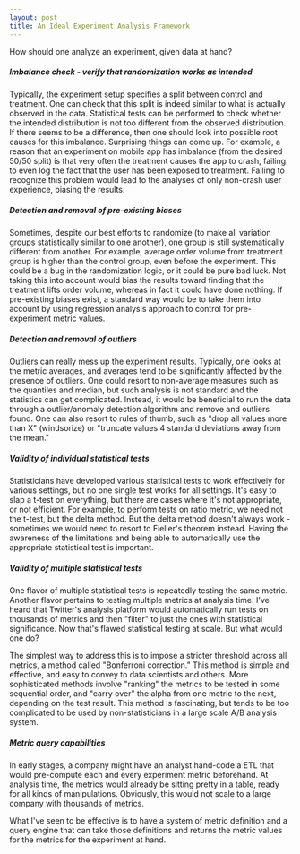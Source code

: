 ```yaml
---
layout: post
title: An Ideal Experiment Analysis Framework
---
```


<style TYPE="text/css">
code.has-jax {font: inherit; font-size: 100%; background: inherit; border: inherit;}
</style>
<script type="text/x-mathjax-config">
MathJax.Hub.Config({
    tex2jax: {
        inlineMath: [['$','$'], ['\\(','\\)']],
        skipTags: ['script', 'noscript', 'style', 'textarea', 'pre'] // removed 'code' entry
    }
});
MathJax.Hub.Queue(function() {
    var all = MathJax.Hub.getAllJax(), i;
    for(i = 0; i < all.length; i += 1) {
        all[i].SourceElement().parentNode.className += ' has-jax';
    }
});
</script>
<script type="text/javascript" src="https://cdnjs.cloudflare.com/ajax/libs/mathjax/2.7.4/MathJax.js?config=TeX-AMS_HTML-full"></script>

How should one analyze an experiment, given data at hand?
##### Imbalance check - verify that randomization works as intended
Typically, the experiment setup specifies a split between control and treatment. One can check that this split is indeed similar to what is actually observed in the data. Statistical tests can be performed to check whether the intended distribution is not too different from the observed distribution. If there seems to be a difference, then one should look into possible root causes for this imbalance. Surprising things can come up. For example, a reason that an experiment on mobile app has imbalance (from the desired 50/50 split) is that very often the treatment causes the app to crash, failing to even log the fact that the user has been exposed to treatment. Failing to recognize this problem would lead to the analyses of only non-crash user experience, biasing the results.

##### Detection and removal of pre-existing biases
Sometimes, despite our best efforts to randomize (to make all variation groups statistically similar to one another), one group is still systematically different from another. For example, average order volume from treatment group is higher than the control group, even before the experiment. This could be a bug in the randomization logic, or it could be pure bad luck. Not taking this into account would bias the results toward finding that the treatment lifts order volume, whereas in fact it could have done nothing. If pre-existing biases exist, a standard way would be to take them into account by using regression analysis approach to control for pre-experiment metric values. 

##### Detection and removal of outliers
Outliers can really mess up the experiment results. Typically, one looks at the metric averages, and averages tend to be significantly affected by the presence of outliers. One could resort to non-average measures such as the quantiles and median, but such analysis is not standard and the statistics can get complicated. Instead, it would be beneficial to run the data through a outlier/anomaly detection algorithm and remove and outliers found. One can also resort to rules of thumb, such as "drop all values more than X" (windsorize) or "truncate values 4 standard deviations away from the mean."

##### Validity of individual statistical tests
Statisticians have developed various statistical tests to work effectively for various settings, but no one single test works for all settings. It's easy to slap a t-test on everything, but there are cases where it's not appropriate, or not efficient. For example, to perform tests on ratio metric, we need not the t-test, but the delta method. But the delta method doesn't always work - sometimes we would need to resort to Fieller's theorem instead. Having the awareness of the limitations and being able to automatically use the appropriate statistical test is important.

##### Validity of multiple statistical tests
One flavor of multiple statistical tests is repeatedly testing the same metric. Another flavor pertains to testing multiple metrics at analysis time. I've heard that Twitter's analysis platform would automatically run tests on thousands of metrics and then "filter" to just the ones with statistical significance. Now that's flawed statistical testing at scale. But what would one do?

The simplest way to address this is to impose a stricter threshold across all metrics, a method called "Bonferroni correction." This method is simple and effective, and easy to convey to data scientists and others. More sophisticated methods involve "ranking" the metrics to be tested in some sequential order, and "carry over" the alpha from one metric to the next, depending on the test result. This method is fascinating, but tends to be too complicated to be used by non-statisticians in a large scale A/B analysis system.

##### Metric query capabilities
In early stages, a company might have an analyst hand-code a ETL that would pre-compute each and every experiment metric beforehand. At analysis time, the metrics would already be sitting pretty in a table, ready for all kinds of manipulations. Obviously, this would not scale to a large company with thousands of metrics.

What I've seen to be effective is to have a system of metric definition and a query engine that can take those definitions and returns the metric values for the metrics for the experiment at hand. 
